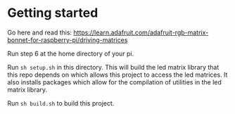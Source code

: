 # Getting started
Go here and read this: https://learn.adafruit.com/adafruit-rgb-matrix-bonnet-for-raspberry-pi/driving-matrices

Run step 6 at the home directory of your pi.

Run `sh setup.sh` in this directory. This will build the led matrix library that this repo depends on which allows this project to access the led matrices. It also installs packages which allow for the compilation of utilities in the led matrix library.

Run `sh build.sh` to build this project.
